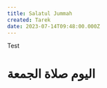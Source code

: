 ```yaml
---
title: Salatul Jummah
created: Tarek
date: 2023-07-14T09:48:00.000Z
---
```

Test

# اليوم صلاة الجمعة
